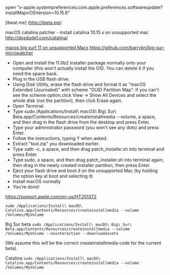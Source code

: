 open "x-apple.systempreferences:com.apple.preferences.softwareupdate?installMajorOSVersion=10.15.6"

[ibeat.me] (http://ibeta.me)

macOS catalina patcher - install catalina 10.15.x on unsupported mac
http://dosdude1.com/catalina/

[macos big surf 11 on unsupported Macs](https://parrotgeek.com/bigsur/) https://github.com/barrykn/big-sur-micropatcher

- Open and install the 11.0b2 installer package normally onto your computer (this won't actually install the OS). You can delete it if you need the space back.
- Plug in the USB flash drive.
- Using Disk Utility, erase the flash drive and format it as "macOS Extended (Journaled)" with scheme "GUID Partition Map". If you can't see the scheme option,click View -> Show All Devices and select the whole disk (not the partition), then click Erase again.
- Open Terminal.
- Type sudo /Applications/Install\ macOS\ Big\ Sur\ Beta.app/Contents/Resources/createinstallmedia --volume, a space, and then drag in the flash drive from the desktop and press Enter.
- Type your administrator password (you won't see any dots) and press Enter.
- Follow the instructions, typing Y when asked.
- Extract "tool.zip" you downloaded earlier.
- Type xattr -c, a space, and then drag patch_installer.sh into terminal and press Enter.
- Type sudo, a space, and then drag patch_installer.sh into terminal again, then drag in the newly created installer partition, then press Enter.
- Eject your flash drive and boot it on the unsupported Mac (by holding the option key at boot and selecting it)
- Install macOS normally
- You're done!

https://support.apple.com/en-us/HT201372

`sudo /Applications/Install\ macOS\ Catalina.app/Contents/Resources/createinstallmedia --volume /Volumes/MyVolume`

Big Sur beta
`sudo /Applications/Install\ macOS\ Big\ Sur\ Beta.app/Contents/Resources/createinstallmedia --volume /Volumes/MyVolume --nointeraction --downloadassets`

(We assume this will be the correct createinstallmedia code for the current beta).

Catalina
`sudo /Applications/Install\ macOS\ Catalina.app/Contents/Resources/createinstallmedia --volume /Volumes/MyVolume`
